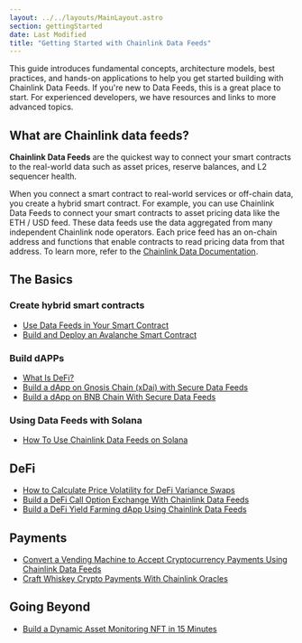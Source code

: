 ```yaml
---
layout: ../../layouts/MainLayout.astro
section: gettingStarted
date: Last Modified
title: "Getting Started with Chainlink Data Feeds"
---
```


This guide introduces fundamental concepts, architecture models, best practices, and hands-on applications to help you get started building with Chainlink Data Feeds. If you're new to Data Feeds, this is a great place to start. For experienced developers, we have resources and links to more advanced topics.

## What are Chainlink data feeds?

**Chainlink Data Feeds** are the quickest way to connect your smart contracts to the real-world data such as asset prices, reserve balances, and L2 sequencer health.

When you connect a smart contract to real-world services or off-chain data, you create a hybrid smart contract. For example, you can use Chainlink Data Feeds to connect your smart contracts to asset pricing data like the ETH / USD feed. These data feeds use the data aggregated from many independent Chainlink node operators. Each price feed has an on-chain address and functions that enable contracts to read pricing data from that address. To learn more, refer to the [Chainlink Data Documentation](../data-feeds/).

## The Basics

### Create hybrid smart contracts

- [Use Data Feeds in Your Smart Contract](/getting-started/consuming-data-feeds/)
- [Build and Deploy an Avalanche Smart Contract](https://blog.chain.link/how-to-build-and-deploy-an-avalanche-smart-contract/?_ga=2.106053380.665783269.1666976693-311667859.1657771746)

### Build dAPPs

- [What Is DeFi?](https://www.youtube.com/watch?v=ax8Za8qJUAg&list=PLVP9aGDn-X0Q3qBME3T9sBMw66xPsglMA&index=6&t=1s)
- [Build a dApp on Gnosis Chain (xDai) with Secure Data Feeds](https://blog.chain.link/build-a-dapp-on-xdai-chain-with-secure-data-feeds/?_ga=2.25902906.665783269.1666976693-311667859.1657771746)
- [Build a dApp on BNB Chain With Secure Data Feeds](https://blog.chain.link/build-a-dapp-on-binance-smart-chain-with-secure-data-feeds/)

### Using Data Feeds with Solana

- [How To Use Chainlink Data Feeds on Solana](https://www.youtube.com/watch?v=PrcAjN0Vw5w&list=PLVP9aGDn-X0QwJVbQvuKr-zrh2_DV5M6J&index=7)

## DeFi

- [How to Calculate Price Volatility for DeFi Variance Swaps](https://blog.chain.link/how-to-calculate-price-volatility-for-defi-variance-swaps/?_ga=2.26883258.665783269.1666976693-311667859.1657771746)
- [Build a DeFi Call Option Exchange With Chainlink Data Feeds](https://blog.chain.link/defi-call-option-exchange-in-solidity/)
- [Build a DeFi Yield Farming dApp Using Chainlink Data Feeds](https://blog.chain.link/build-defi-yield-farming-application-with-chainlink/)

## Payments

- [Convert a Vending Machine to Accept Cryptocurrency Payments Using Chainlink Data Feeds](https://blog.chain.link/cryptocurrency-vending-machine/)
- [Craft Whiskey Crypto Payments With Chainlink Oracles](https://blog.chain.link/craft-whiskey-crypto-payments-with-chainlink-oracles/?_ga=2.126680970.665783269.1666976693-311667859.1657771746)

## Going Beyond

- [Build a Dynamic Asset Monitoring NFT in 15 Minutes](https://www.youtube.com/watch?v=7dINpoH2Kzc)
